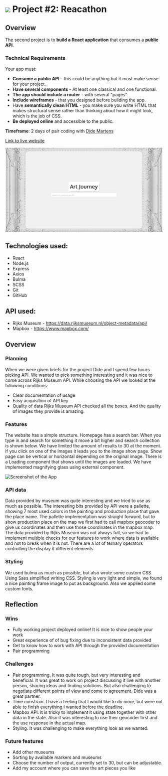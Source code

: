 # ![](https://ga-dash.s3.amazonaws.com/production/assets/logo-9f88ae6c9c3871690e33280fcf557f33.png) Project #2: Reacathon

## Overview

The second project is to **build a React application** that consumes a **public API**.

### Technical Requirements

Your app must:

* **Consume a public API** – this could be anything but it must make sense for your project.
* **Have several components** - At least one classical and one functional.
* **The app should include a router** - with several "pages".
* **Include wireframes** - that you designed before building the app.
* Have **semantically clean HTML** - you make sure you write HTML that makes structural sense rather than thinking about how it might look, which is the job of CSS.
* **Be deployed online** and accessible to the public.

**Timeframe**: 2 days of pair coding with [Dide Martens](https://github.com/didemertens)

[Link to live website](https://artjourney-by-nl.herokuapp.com/)

![Screenshot of the App](readme/artjourney.png)


## Technologies used:
- React
- Node.js
- Express
- Axios
- Bulma
- SCSS
- Git
- GitHub

## API used:
- Rijks Museum - https://data.rijksmuseum.nl/object-metadata/api/
- Mapbox - https://www.mapbox.com/

## Overview

### Planning
When we were given briefs for the project Dide and I spend few hours picking API. We wanted to pick something interesting and it was nice to come across Rijks Museum API.
While choosing the API we looked at the following conditions:
  - Clear documentation of usage
  - Easy acquisition of API key
  - Quality of data
Rijks Museum API checked all the boxes. And the quality of images they provide is amazing.

### Features
The website has a simple structure. Homepage has a search bar. When you type in and search for something it move a bit higher and search collection is shown below. We have limited the amount of results to 30 at the moment. If you click on one of the images it leads you to the image show page. Show page can be vertical or horizontal depending on the original image. There is a Loading component that shows until the images are loaded. We have implemented magnifying glass using external component.

![Screenshot of the App](readme/search.png)

### API data
Data provided by museum was quite interesting and we tried to use as much as possible. The interesting bits provided by API were a pallette, showing 7 most used colors in the painting and production place that gave the place name. The pallette implementation was straight forward, but to show production place on the map we first had to call mapbox geocoder to give us coordinates and then use those coordinates in the mapbox map.
The data provided by Rijks Museum was not always full, so we had to implement multiple checks for our features to work where data is available and not to break when it is not. There are a lot of ternary operators controlling the display if different elements


### Styling
We used bulma as much as possible, but also wrote some custom CSS. Using Sass simplified writing CSS. Styling is very light and simple, we found a nice painting frame image to put as background. Also we applied some custom fonts.

## Reflection

### Wins
- Fully working project deployed online! It is nice to show people your work
- Great experience of of bug fixing due to inconsistent data provided
- Get to know how to work with API through the provided documentation
- Pair programming

### Challenges
- Pair programming. It was quite tough, but very interesting and beneficial. It was great to work on project discussing it live with another person, sharing ideas and finding solutions. But also challenging to negotiate different points of view and come to agreement. Dide was a great partner.
- Time constrain. I have a feeling that I would like to do more, but were not able to finish everything I wanted before the deadline.
- Mapbox API. It is tricky to implement it using state together with other data in the state. Also it was interesting to use their geocoder first and the use response in the actual map.
- Styling. It was challenging to make everything look as we wanted.

### Future features
- Add other museums
- Sorting by available markers and museums
- Choose the number of output, currently set to 30, but can be adjustable.
- Add my account where you can save the art pieces you like